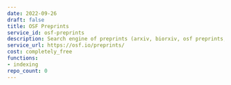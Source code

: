 ```yaml
---
date: 2022-09-26
draft: false
title: OSF Preprints
service_id: osf-preprints
description: Search engine of preprints (arxiv, biorxiv, osf preprints, etc…)
service_url: https://osf.io/preprints/
cost: completely_free
functions:
- indexing
repo_count: 0
---
```



